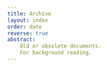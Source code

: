 ```yaml
---
title: Archive 
layout: index
order: date 
reverse: true
abstract:
    Old or obsolete documents. 
    For background reading.
---
```

